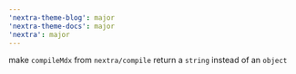```yaml
---
'nextra-theme-blog': major
'nextra-theme-docs': major
'nextra': major
---
```


make `compileMdx` from `nextra/compile` return a `string` instead of an `object`
